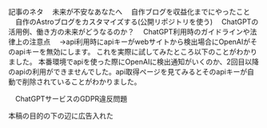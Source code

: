記事のネタ
　未来が不安なあなたへ
　自作ブログを収益化までにやったこと
　自作のAstroブログをカスタマイズする(公開リポジトリを使う)
　ChatGPTの活用例、働き方の未来がどうなるのか？
　ChatGPT利用時のガイドラインや法律上の注意点
　->api利用時にapiキーがwebサイトから検出場合にOpenAIがそのapiキーを無効にします。
これを実際に試してみたところ以下のことがわかりました。
本番環境でapiを使った際にOpenAIに検出通知がいくのか、2回目以降のapiの利用ができませんでした。api取得ページを見てみるとそのapiキーが自動で削除されていることがわかりました。

　ChatGPTサービスのGDPR違反問題

本稿の目的の下の辺に広告入れた
　